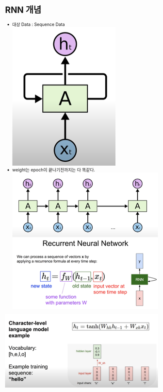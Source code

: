 # RNN 개념
- 대상 Data : Sequence Data  
![image](./image/RNN1.png)
- weight는 epoch이 끝나기전까지는 다 똑같다.
    ![image](./image/RNN2.png)
    ![image](./image/RNN3.png)


![image](./image/RNN4.png)